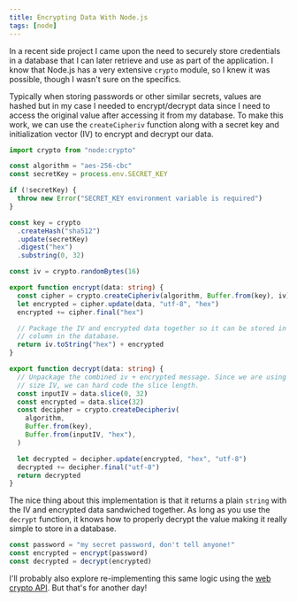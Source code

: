 ```yaml
---
title: Encrypting Data With Node.js
tags: [node]
---
```


In a recent side project I came upon the need to securely store credentials
in a database that I can later retrieve and use as part of the application.
I know that Node.js has a very extensive `crypto` module, so I knew it was
possible, though I wasn't sure on the specifics.

Typically when storing passwords or other similar secrets, values are
hashed but in my case I needed to encrypt/decrypt data since I need to
access the original value after accessing it from my database. To make this
work, we can use the `createCipheriv` function along with a secret key and
initialization vector (IV) to encrypt and decrypt our data.

```ts
import crypto from "node:crypto"

const algorithm = "aes-256-cbc"
const secretKey = process.env.SECRET_KEY

if (!secretKey) {
  throw new Error("SECRET_KEY environment variable is required")
}

const key = crypto
  .createHash("sha512")
  .update(secretKey)
  .digest("hex")
  .substring(0, 32)

const iv = crypto.randomBytes(16)

export function encrypt(data: string) {
  const cipher = crypto.createCipheriv(algorithm, Buffer.from(key), iv)
  let encrypted = cipher.update(data, "utf-8", "hex")
  encrypted += cipher.final("hex")

  // Package the IV and encrypted data together so it can be stored in a single
  // column in the database.
  return iv.toString("hex") + encrypted
}

export function decrypt(data: string) {
  // Unpackage the combined iv + encrypted message. Since we are using a fixed
  // size IV, we can hard code the slice length.
  const inputIV = data.slice(0, 32)
  const encrypted = data.slice(32)
  const decipher = crypto.createDecipheriv(
    algorithm,
    Buffer.from(key),
    Buffer.from(inputIV, "hex"),
  )

  let decrypted = decipher.update(encrypted, "hex", "utf-8")
  decrypted += decipher.final("utf-8")
  return decrypted
}
```

The nice thing about this implementation is that it returns a plain
`string` with the IV and encrypted data sandwiched together. As long as you
use the `decrypt` function, it knows how to properly decrypt the value
making it really simple to store in a database.

```ts
const password = "my secret password, don't tell anyone!"
const encrypted = encrypt(password)
const decrypted = decrypt(encrypted)
```

I'll probably also explore re-implementing this same logic using the
[web crypto API](https://developer.mozilla.org/en-US/docs/Web/API/Web_Crypto_API).
But that's for another day!
